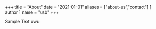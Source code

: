 +++
title = "About"
date = "2021-01-01"
aliases = ["about-us","contact"]
[ author ]
  name = "usb"
+++

Sample Text
uwu
